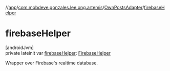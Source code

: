 //[app](../../../index.md)/[com.mobdeve.gonzales.lee.ong.artemis](../index.md)/[OwnPostsAdapter](index.md)/[firebaseHelper](firebase-helper.md)

# firebaseHelper

[androidJvm]\
private lateinit var [firebaseHelper](firebase-helper.md): [FirebaseHelper](../-firebase-helper/index.md)

Wrapper over Firebase's realtime database.
